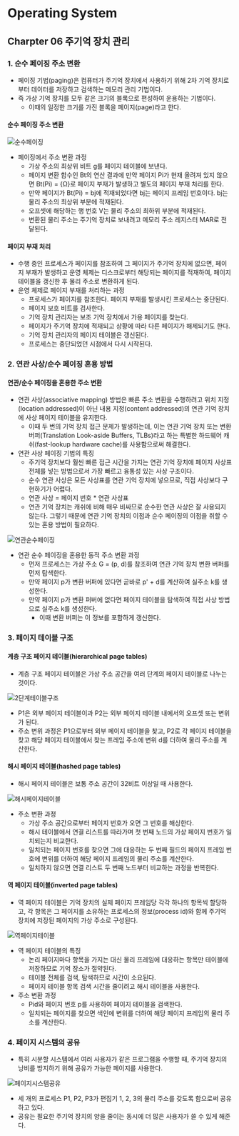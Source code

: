 # Operating System

## Charpter 06 주기억 장치 관리

### 1. 순수 페이징 주소 변환

- 페이징 기법(paging)은 컴퓨터가 주기억 장치에서 사용하기 위해 2차 기억 장치로부터 데이터를 저장하고 검색하는 메모리 관리 기법이다.
- 즉 가상 기억 장치를 모두 같은 크기의 블록으로 편성하여 운용하는 기법이다.
  - 이때의 일정한 크기를 가진 블록을 페이지(page)라고 한다.

#### 순수 페이징 주소 변환

![순수페이징](https://user-images.githubusercontent.com/38815618/87051962-38cc6600-c23b-11ea-8f94-7bb531a0b407.PNG)

- 페이징에서 주소 변환 과정
  - 가상 주소의 최상위 비트 g를 페이지 테이블에 보낸다.
  - 페이지 변환 함수인 Bt의 연산 결과에 만약 페이지 Pi가 현재 올려져 있지 않으면 Bt(Pi) = {Ω}로 페이지 부재가 발생하고 별도의 페이지 부재 처리를 한다.
  - 만약 페이지가 Bt(Pi) = bj에 적재되었다면 bj는 페이지 프레임 번호이다. bj는 물리 주소의 최상위 부분에 적재된다.
  - 오프셋에 해당하는 행 번호 V는 물리 주소의 최하위 부분에 적재된다.
  - 변환된 물리 주소는 주기억 장치로 보내려고 메모리 주소 레지스터 MAR로 전달된다.

#### 페이지 부재 처리

- 수행 중인 프로세스가 페이지를 참조하여 그 페이지가 주기억 장치에 없으면, 페이지 부재가 발생하고 운영 체제는 디스크로부터 해당되는 페이지를 적재하여, 페이지 테이블을 갱신한 후 물리 주소로 변환하게 된다.
- 운영 체제로 페이지 부재를 처리하는 과정
  - 프로세스가 페이지를 참조한다. 페이지 부재를 발생시킨 프로세스는 중단된다.
  - 페이지 보호 비트를 검사한다.
  - 기억 장치 관리자는 보조 기억 장치에서 가용 페이지를 찾는다.
  - 페이지가 주기억 장치에 적재되고 상황에 따라 다른 페이지가 해제되기도 한다.
  - 기억 장치 관리자의 페이지 테이블은 갱신된다.
  - 프로세스는 중단되었던 시점에서 다시 시작된다.

### 2. 연관 사상/순수 페이징 혼용 방법

#### 연관/순수 페이징을 혼용한 주소 변환

- 연관 사상(associative mapping) 방법은 빠른 주소 변환을 수행하려고 위치 지정(location addressed)이 아닌 내용 지정(content addressed)의 연관 기억 장치에 사상 페이지 테이블을 유지한다.
  - 이때 두 번의 기억 장치 접근 문제가 발생하는데, 이는 연관 기억 장치 또는 변환 버퍼(Translation Look-aside Buffers, TLBs)라고 하는 특별한 하드웨어 캐쉬(fast-lookup hardware cache)를 사용함으로써 해결한다.
- 연관 사상 페이징 기법의 특징
  - 주기억 장치보다 훨씬 빠른 접근 시간을 가지는 연관 기억 장치에 페이지 사상표 전체를 넣는 방법으로서 가장 빠르고 융통성 있는 사상 구조이다.
  - 순수 연관 사상은 모든 사상표를 연관 기억 장치에 넣으므로, 직접 사상보다 구현하기가 어렵다.
  - 연관 사상 = 페이지 번호 * 연관 사상표
  - 연관 기억 장치는 캐쉬에 비해 매우 비싸므로 순수한 연관 사상은 잘 사용되지 않는다. 그렇기 때문에 연관 기억 장치의 이점과 순수 페이징의 이점을 취할 수 있는 혼용 방법이 필요하다.

![연관순수페이징](https://user-images.githubusercontent.com/38815618/87051967-3964fc80-c23b-11ea-8c95-2f204d5d47e7.PNG)

- 연관 순수 페이징을 혼용한 동적 주소 변환 과정
  - 먼저 프로세스는 가상 주소 G = (p, d)를 참조하여 연관 기억 장치 변환 버퍼를 먼저 탐색한다.
  - 만약 페이지 p가 변환 버퍼에 있다면 곧바로 p' + d를 계산하여 실주소 k를 생성한다.
  - 만약 페이지 p가 변환 퍼버에 없다면 페이지 테이블을 탐색하여 직접 사상 방법으로 실주소 k를 생성한다.
    - 이때 변환 버퍼는 이 정보를 포함하게 갱신한다.

### 3. 페이지 테이블 구조

#### 계층 구조 페이지 테이블(hierarchical page tables)

- 계층 구조 페이지 테이블은 가상 주소 공간을 여러 단계의 페이지 테이블로 나누는 것이다.

![2단계테이블구조](https://user-images.githubusercontent.com/38815618/87051961-3833cf80-c23b-11ea-825c-55c311d27fd1.PNG)

- P1은 외부 페이지 테이블이과 P2는 외부 페이지 테이블 내에서의 오프셋 또는 변위가 된다.
- 주소 변위 과정은 P1으로부터 외부 페이지 테이블을 찾고, P2로 각 페이지 테이블을 찾고 해당 페이지 테이블에서 찾는 프레임 주소에 변위 d를 더하여 물리 주소를 계산한다.

#### 해시 페이지 테이블(hashed page tables)

- 해시 페이지 테이블은 보통 주소 공간이 32비트 이상일 때 사용한다.

![해시페이지테이블](https://user-images.githubusercontent.com/38815618/87051960-3833cf80-c23b-11ea-8cf3-9524d6109a54.PNG)

- 주소 변환 과정
  - 가상 주소 공간으로부터 페이지 번호가 오면 그 번호를 해싱한다.
  - 해시 테이블에서 연결 리스트를 따라가며 첫 번째 노드의 가상 페이지 번호가 일치되는지 비교한다.
  - 일치되는 페이지 번호를 찾으면 그에 대응하는 두 번째 필드의 페이지 프레임 번호에 변위를 더하여 해당 페이지 프레임의 물리 주소를 계산한다.
  - 일치하지 않으면 연결 리스트 두 번째 노드부터 비교하는 과정을 반복한다.

#### 역 페이지 테이블(inverted page tables)

- 역 페이지 테이블은 기억 장치의 실제 페이지 프레임당 각각 하나의 항목씩 할당하고, 각 항목은 그 페이지를 소유하는 프로세스의 정보(process id)와 함께 주기억 장치에 저장된 페이지의 가상 주소로 구성된다.

![역페이지테이블](https://user-images.githubusercontent.com/38815618/87051965-3964fc80-c23b-11ea-9d12-5f37ce14dca9.PNG)

- 역 페이지 테이블의 특징
  - 논리 페이지마다 항목을 가지는 대신 물리 프레임에 대응하는 항목만 테이블에 저장하므로 기억 장소가 절약된다.
  - 테이블 전체를 검색, 탐색하므로 시간이 소요된다.
  - 페이지 테이블 항목 검색 시간을 줄이려고 해시 테이블을 사용한다.
- 주소 변환 과정
  - Pid와 페이지 번호 p를 사용하여 페이지 테이블을 검색한다.
  - 일치되는 페이지를 찾으면 색인에 변위를 더하여 해당 페이지 프레임의 물리 주소를 계산한다.

### 4. 페이지 시스템의 공유

- 특히 시분할 시스템에서 여러 사용자가 같은 프로그램을 수행할 때, 주기억 장치의 낭비를 방지하기 위해 공유가 가능한 페이지를 사용한다.

![페이지시스템공유](https://user-images.githubusercontent.com/38815618/87051955-3702a280-c23b-11ea-9431-830274c24db2.PNG)

- 세 개의 프로세스 P1, P2, P3가 편집기 1, 2, 3의 물리 주소를 갖도록 함으로써 공유하고 있다.
- 공유는 필요한 주기억 장치의 양을 줄이는 동시에 더 많은 사용자가 쓸 수 있게 해준다.
